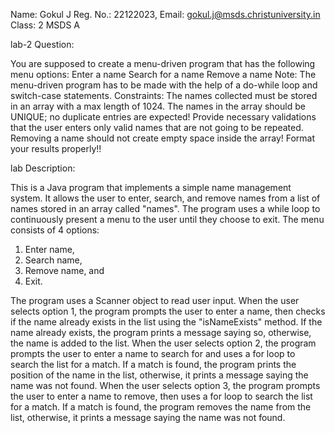 Name: Gokul J
Reg. No.: 22122023, 
Email: gokul.j@msds.christuniversity.in
Class: 2 MSDS A

lab-2 Question:

You are supposed to create a menu-driven program that has the following menu options:
Enter a name
Search for a name
Remove a name
Note:
The menu-driven program has to be made with the help of a do-while loop and switch-case statements.
Constraints:
The names collected must be stored in an array with a max length of 1024.
The names in the array should be UNIQUE; no duplicate entries are expected!
Provide necessary validations that the user enters only valid names that are not going to be repeated.
Removing a name should not create empty space inside the array!
Format your results properly!!

lab Description:

This is a Java program that implements a simple name management system. It allows the user to enter, search, and remove names from a list of names stored in an array called "names". The program uses a while loop to continuously present a menu to the user until they choose to exit. The menu consists of 4 options: 
1. Enter name,
2. Search name,
3. Remove name, and
4. Exit.

The program uses a Scanner object to read user input. When the user selects option 1, the program prompts the user to enter a name, then checks if the name already exists in the list using the "isNameExists" method. If the name already exists, the program prints a message saying so, otherwise, the name is added to the list. When the user selects option 2, the program prompts the user to enter a name to search for and uses a for loop to search the list for a match. If a match is found, the program prints the position of the name in the list, otherwise, it prints a message saying the name was not found. When the user selects option 3, the program prompts the user to enter a name to remove, then uses a for loop to search the list for a match. If a match is found, the program removes the name from the list, otherwise, it prints a message saying the name was not found.

